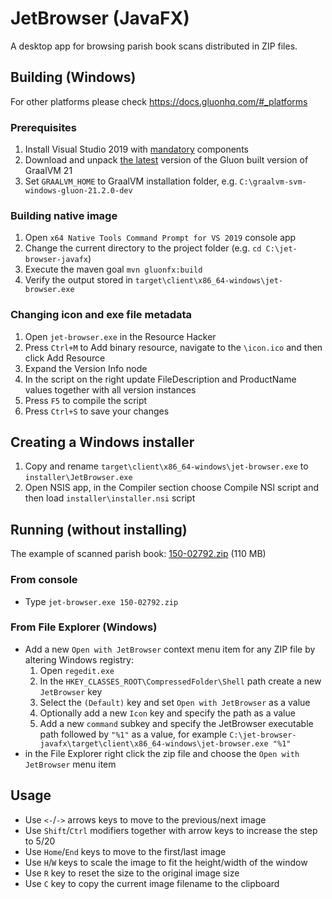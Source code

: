 # JetBrowser (JavaFX)
A desktop app for browsing parish book scans distributed in ZIP files.

## Building (Windows)
For other platforms please check https://docs.gluonhq.com/#_platforms

### Prerequisites
1. Install Visual Studio 2019 with [mandatory](https://docs.gluonhq.com/#platforms_windows) components
2. Download and unpack [the latest](https://github.com/gluonhq/graal/releases/latest) version of the Gluon built 
   version of GraalVM 21
3. Set `GRAALVM_HOME` to GraalVM installation folder, e.g. `C:\graalvm-svm-windows-gluon-21.2.0-dev` 

### Building native image
1. Open `x64 Native Tools Command Prompt for VS 2019` console app
2. Change the current directory to the project folder (e.g. `cd C:\jet-browser-javafx`)
3. Execute the maven goal `mvn gluonfx:build`
4. Verify the output stored in `target\client\x86_64-windows\jet-browser.exe`

### Changing icon and exe file metadata
1. Open `jet-browser.exe` in the Resource Hacker
2. Press `Ctrl+M` to Add binary resource, navigate to the `\icon.ico` and then click Add Resource
3. Expand the Version Info node
4. In the script on the right update FileDescription and ProductName values together with all version instances
5. Press `F5` to compile the script
6. Press `Ctrl+S` to save your changes

## Creating a Windows installer
1. Copy and rename `target\client\x86_64-windows\jet-browser.exe` to `installer\JetBrowser.exe`
2. Open NSIS app, in the Compiler section choose Compile NSI script and then load `installer\installer.nsi` script

## Running (without installing)
The example of scanned parish book: [150-02792.zip](http://88.146.158.154:8083/150-02792.zip) (110 MB)

### From console
- Type `jet-browser.exe 150-02792.zip`

### From File Explorer (Windows)
- Add a new `Open with JetBrowser` context menu item for any ZIP file by altering Windows registry:
  1. Open `regedit.exe`
  2. In the `HKEY_CLASSES_ROOT\CompressedFolder\Shell` path create a new `JetBrowser` key 
  3. Select the `(Default)` key and set `Open with JetBrowser` as a value
  4. Optionally add a new `Icon` key and specify the path as a value
  5. Add a new `command` subkey and specify the JetBrowser executable path followed by `"%1"` as a value, 
     for example `C:\jet-browser-javafx\target\client\x86_64-windows\jet-browser.exe "%1"`
- in the File Explorer right click the zip file and choose the `Open with JetBrowser` menu item

## Usage
- Use `<-`/`->` arrows keys to move to the previous/next image
- Use `Shift`/`Ctrl` modifiers together with arrow keys to increase the step to 5/20  
- Use `Home`/`End` keys to move to the first/last image
- Use `H`/`W` keys to scale the image to fit the height/width of the window
- Use `R` key to reset the size to the original image size
- Use `C` key to copy the current image filename to the clipboard